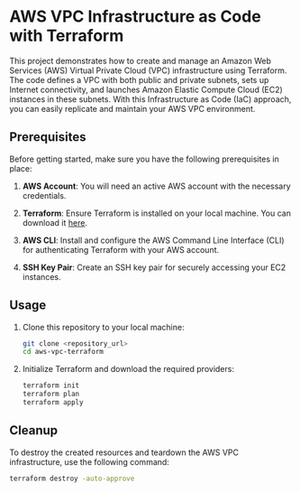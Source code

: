 # AWS VPC Infrastructure as Code with Terraform

This project demonstrates how to create and manage an Amazon Web Services (AWS) Virtual Private Cloud (VPC) infrastructure using Terraform. The code defines a VPC with both public and private subnets, sets up Internet connectivity, and launches Amazon Elastic Compute Cloud (EC2) instances in these subnets. With this Infrastructure as Code (IaC) approach, you can easily replicate and maintain your AWS VPC environment.

## Prerequisites

Before getting started, make sure you have the following prerequisites in place:

1. **AWS Account**: You will need an active AWS account with the necessary credentials.

2. **Terraform**: Ensure Terraform is installed on your local machine. You can download it [here](https://www.terraform.io/downloads.html).

3. **AWS CLI**: Install and configure the AWS Command Line Interface (CLI) for authenticating Terraform with your AWS account.

4. **SSH Key Pair**: Create an SSH key pair for securely accessing your EC2 instances.

## Usage

1. Clone this repository to your local machine:

   ```bash
   git clone <repository_url>
   cd aws-vpc-terraform

2. Initialize Terraform and download the required providers:
    ```bash
    terraform init
    terraform plan
    terraform apply

## Cleanup
To destroy the created resources and teardown the AWS VPC infrastructure, use the following command:

   ```bash
   terraform destroy -auto-approve
